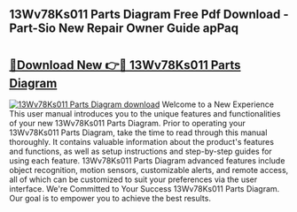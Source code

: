 ## 13Wv78Ks011 Parts Diagram Free Pdf Download - Part-Sio New Repair Owner Guide apPaq

# <h2><a href="http://dfisiy.blite.top/?on=13Wv78Ks011+Parts+Diagram">🔗Download New 👉🔴 13Wv78Ks011 Parts Diagram</a></h2>

[![13Wv78Ks011 Parts Diagram download](https://i.imgur.com/lujVjoI.png)](http://dfisiy.blite.top/?on=13Wv78Ks011+Parts+Diagram)
Welcome to a New Experience This user manual introduces you to the unique features and functionalities of your new 13Wv78Ks011 Parts Diagram. Prior to operating your 13Wv78Ks011 Parts Diagram, take the time to read through this manual thoroughly. It contains valuable information about the product's features and functions, as well as setup instructions and step-by-step guides for using each feature. 13Wv78Ks011 Parts Diagram advanced features include object recognition, motion sensors, customizable alerts, and remote access, all of which can be customized to suit your preferences via the user interface. We're Committed to Your Success 13Wv78Ks011 Parts Diagram. Our goal is to empower you to achieve the best results.
